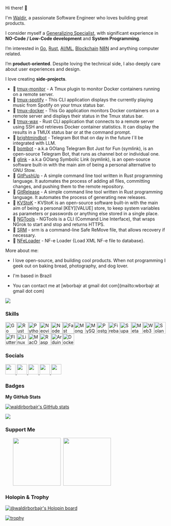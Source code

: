 Hi there! 👋

I'm [Waldir](https://www.linkedin.com/in/waldirborbajr/), a passionate Software Engineer who loves building great products.

I consider myself a [Generalizing Specialist](http://agilemodeling.com/essays/generalizingSpecialists.htm),
with significant experience in **NO-Code / Low-Code development** and **System Programming**.

I’m interested in [Go](https://go.dev/), [Rust](https://www.rust-lang.org/), [AI/ML](https://en.wikipedia.org/wiki/Artificial_intelligence), [Blockchain](https://en.wikipedia.org/wiki/Blockchain) [N8N](https://n8n.io/) and anything computer related.

I’m **product-oriented**. Despite loving the technical side, I also deeply care about user experiences and design.

I love creating **side-projects**. 

* 🐹 [tmux-monitor](https://github.com/waldirborbajr/tmux-monitor) - A Tmux plugin to monitor Docker containers running on a remote server.
* 🐹 [tmux-spotify](https://github.com/waldirborbajr/tmux-spotify) - This CLI application displays the currently playing music from Spotify on your tmux status bar.
* 🐹 [tmux-docker](https://github.com/waldirborbajr/tmux-docker) - This Go application monitors Docker containers on a remote server and displays their status in the Tmux status bar.
* 🦀 [tmux-wax](https://github.com/waldirborbajr/tmux-wax) - Rust CLI application that connects to a remote server using SSH and retrieves Docker container statistics. It can display the results in a TMUX status bar or at the command prompt.
* 🐹 [brightmindbot](https://github.com/waldirborbajr/brightmindbot) - Telegram Bot that on day in the future I´ll be integrated with LLM.
* 🐹 [bombot](https://github.com/waldirborbajr/bombot) - a.k.a GOlang Telegram Bot Just for Fun (symlink), is an open-source Telegram Bot, that runs as channel bot or individual one.
* 🐹 [glink](https://github.com/waldirborbajr/glink) - a.k.a GOlang Symbolic Link (symlink), is an open-source software built-in with the main aim of being a personal alternative to GNU Stow.
* 🦀 [GitPushUp](https://github.com/waldirborbajr/gitpushup) - A simple command line tool written in Rust programming language. It automates the process of adding all files, committing changes, and pushing them to the remote repository.
* 🦀 [GitRelease](https://github.com/waldirborbajr/gitrelease) - A simple command line tool written in Rust programming language. It automates the process of generating new releases.
* 🐹 [KVStoK](https://github.com/waldirborbajr/kvstok) - KVStoK is an open-source software built-in with the main aim of being a personal [KEY][VALUE] store, to keep system variables as parameters or passwords or anything else stored in a single place.
* 🐹 [NGTools](https://github.com/waldirborbajr/ngtools) - NGTools is a CLI (Command Line Interface), that wraps NGrok to start and stop and returns HTTPS.
* 🐹 [SRM](https://github.com/waldirborbajr/srm) - srm is a command-line Safe ReMove file, that allows recovery if necessary.
* 🐹 [NFeLoader](https://github.com/waldirborbajr/nfeloader) - NF-e Loader {Load XML NF-e file to database}.

More about me:

* I love open-source, and building cool products. When not programming I geek out on baking bread, photography, and dog lover.

* I'm based in Brazil

* You can contact me at [wborbajr at gmail dot com](mailto:wborbajr at gmail dot com)

<a href="https://www.twitch.tv/waldirborbajr" target="_blank" rel="noreferrer"><img
src="https://img.shields.io/twitch/status/waldirborbajr?logo=twitchsx&style=for-the-badge&color=0891b2&labelColor=0f172a&label=TWITCH+STATUS" /></a>

### Skills

<p align="left">
<a href="https://go.dev/doc/" target="_blank" rel="noreferrer"><img src="https://raw.githubusercontent.com/danielcranney/readme-generator/main/public/icons/skills/go-colored.svg" width="36" height="36" alt="Go" /></a><a href="https://www.rust-lang.org/" target="_blank" rel="noreferrer"><img src="https://raw.githubusercontent.com/danielcranney/readme-generator/main/public/icons/skills/rust-colored.svg" width="36" height="36" alt="Rust" /></a><a href="https://www.python.org/" target="_blank" rel="noreferrer"><img src="https://raw.githubusercontent.com/danielcranney/readme-generator/main/public/icons/skills/python-colored.svg" width="36" height="36" alt="Python" /></a><a href="https://neovim.io/" target="_blank" rel="noreferrer"><img src="https://raw.githubusercontent.com/danielcranney/readme-generator/main/public/icons/skills/neovim.svg" width="36" height="36" alt="Neovim" /></a><a href="https://nodejs.org/en/" target="_blank" rel="noreferrer"><img src="https://raw.githubusercontent.com/danielcranney/readme-generator/main/public/icons/skills/nodejs-colored.svg" width="36" height="36" alt="NodeJS" /></a><a href="https://fastapi.tiangolo.com/" target="_blank" rel="noreferrer"><img src="https://raw.githubusercontent.com/danielcranney/readme-generator/main/public/icons/skills/fastapi-colored.svg" width="36" height="36" alt="Fast API" /></a><a href="https://www.mongodb.com/" target="_blank" rel="noreferrer"><img src="https://raw.githubusercontent.com/danielcranney/readme-generator/main/public/icons/skills/mongodb-colored.svg" width="36" height="36" alt="MongoDB" /></a><a href="https://www.mysql.com/" target="_blank" rel="noreferrer"><img src="https://raw.githubusercontent.com/danielcranney/readme-generator/main/public/icons/skills/mysql-colored.svg" width="36" height="36" alt="MySQL" /></a><a href="https://www.postgresql.org/" target="_blank" rel="noreferrer"><img src="https://raw.githubusercontent.com/danielcranney/readme-generator/main/public/icons/skills/postgresql-colored.svg" width="36" height="36" alt="PostgreSQL" /></a><a href="https://firebase.google.com/" target="_blank" rel="noreferrer"><img src="https://raw.githubusercontent.com/danielcranney/readme-generator/main/public/icons/skills/firebase-colored.svg" width="36" height="36" alt="Firebase" /></a><a href="https://supabase.io/" target="_blank" rel="noreferrer"><img src="https://raw.githubusercontent.com/danielcranney/readme-generator/main/public/icons/skills/supabase-colored.svg" width="36" height="36" alt="Supabase" /></a><a href="https://metamask.io/" target="_blank" rel="noreferrer"><img src="https://raw.githubusercontent.com/danielcranney/readme-generator/main/public/icons/skills/metamask-colored.svg" width="36" height="36" alt="MetaMask" /></a><a href="https://web3js.readthedocs.io/en/v1.7.1/#" target="_blank" rel="noreferrer"><img src="https://raw.githubusercontent.com/danielcranney/readme-generator/main/public/icons/skills/web3js-colored.svg" width="36" height="36" alt="Web3Js" /></a><a href="https://solana.com/" target="_blank" rel="noreferrer"><img src="https://raw.githubusercontent.com/danielcranney/readme-generator/main/public/icons/skills/solana-colored.svg" width="36" height="36" alt="Solana" /></a><a href="https://flutter.dev/" target="_blank" rel="noreferrer"><img src="https://raw.githubusercontent.com/danielcranney/readme-generator/main/public/icons/skills/flutter-colored.svg" width="36" height="36" alt="Flutter" /></a><a href="https://www.linux.org" target="_blank" rel="noreferrer"><img src="https://raw.githubusercontent.com/danielcranney/readme-generator/main/public/icons/skills/linux-colored.svg" width="36" height="36" alt="Linux" /></a><a href="https://apple.com" target="_blank" rel="noreferrer"><img src="https://raw.githubusercontent.com/danielcranney/readme-generator/main/public/icons/skills/macos-colored.svg" width="36" height="36" alt="MacOS" /></a><a href="https://www.raspberrypi.org/" target="_blank" rel="noreferrer"><img src="https://raw.githubusercontent.com/danielcranney/readme-generator/main/public/icons/skills/raspberrypi-colored.svg" width="36" height="36" alt="Raspberry Pi" /></a><a href="https://store.arduino.cc/?gclid=Cj0KCQjw2eilBhCCARIsAG0Pf8uueBifykWcsSS4LPESeGQfxGVKJYnzV7bz471XfknQJy_1VINVWM8aAkLtEALw_wcB" target="_blank" rel="noreferrer"><img src="https://raw.githubusercontent.com/danielcranney/readme-generator/main/public/icons/skills/arduino-colored.svg" width="36" height="36" alt="Arduino" /></a><a href="https://www.docker.com/" target="_blank" rel="noreferrer"><img src="https://raw.githubusercontent.com/danielcranney/readme-generator/main/public/icons/skills/docker-colored.svg" width="36" height="36" alt="Docker" /></a>
</p>


### Socials

<p align="left"> <a href="https://www.dev.to/waldirborbajr" target="_blank" rel="noreferrer"> <picture> <source media="(prefers-color-scheme: dark)" srcset="https://raw.githubusercontent.com/danielcranney/readme-generator/main/public/icons/socials/devdotto-dark.svg" /> <source media="(prefers-color-scheme: light)" srcset="https://raw.githubusercontent.com/danielcranney/readme-generator/main/public/icons/socials/devdotto.svg" /> <img src="https://raw.githubusercontent.com/danielcranney/readme-generator/main/public/icons/socials/devdotto.svg" width="32" height="32" /> </picture> </a> <a href="https://www.github.com/waldirborbajr" target="_blank" rel="noreferrer"> <picture> <source media="(prefers-color-scheme: dark)" srcset="https://raw.githubusercontent.com/danielcranney/readme-generator/main/public/icons/socials/github-dark.svg" /> <source media="(prefers-color-scheme: light)" srcset="https://raw.githubusercontent.com/danielcranney/readme-generator/main/public/icons/socials/github.svg" /> <img src="https://raw.githubusercontent.com/danielcranney/readme-generator/main/public/icons/socials/github.svg" width="32" height="32" /> </picture> </a> <a href="https://www.linkedin.com/in/waldirborbajr" target="_blank" rel="noreferrer"> <picture> <source media="(prefers-color-scheme: dark)" srcset="https://raw.githubusercontent.com/danielcranney/readme-generator/main/public/icons/socials/linkedin-dark.svg" /> <source media="(prefers-color-scheme: light)" srcset="https://raw.githubusercontent.com/danielcranney/readme-generator/main/public/icons/socials/linkedin.svg" /> <img src="https://raw.githubusercontent.com/danielcranney/readme-generator/main/public/icons/socials/linkedin.svg" width="32" height="32" /> </picture> </a> <a href="https://www.x.com/waldirborbajr" target="_blank" rel="noreferrer"> <picture> <source media="(prefers-color-scheme: dark)" srcset="https://raw.githubusercontent.com/danielcranney/readme-generator/main/public/icons/socials/twitter-dark.svg" /> <source media="(prefers-color-scheme: light)" srcset="https://raw.githubusercontent.com/danielcranney/readme-generator/main/public/icons/socials/twitter.svg" /> <img src="https://raw.githubusercontent.com/danielcranney/readme-generator/main/public/icons/socials/twitter.svg" width="32" height="32" /> </picture> </a> <a href="https://www.twitch.tv/waldirborbajr" target="_blank" rel="noreferrer"> <picture> <source media="(prefers-color-scheme: dark)" srcset="undefined" /> <source media="(prefers-color-scheme: light)" srcset="https://raw.githubusercontent.com/danielcranney/readme-generator/main/public/icons/socials/twitch.svg" /> <img src="https://raw.githubusercontent.com/danielcranney/readme-generator/main/public/icons/socials/twitch.svg" width="32" height="32" /> </picture> </a></p>

### Badges

<b>My GitHub Stats</b>

<a href="http://www.github.com/waldirborbajr"><img src="https://github-readme-stats.vercel.app/api?username=waldirborbajr&show_icons=true&hide=&count_private=true&title_color=0891b2&text_color=ffffff&icon_color=0891b2&bg_color=0f172a&hide_border=true&show_icons=true" alt="waldirborbajr's GitHub stats" /></a>

<a href="http://www.github.com/waldirborbajr"><img src="https://github-readme-streak-stats.herokuapp.com/?user=waldirborbajr&stroke=ffffff&background=0f172a&ring=0891b2&fire=0891b2&currStreakNum=ffffff&currStreakLabel=0891b2&sideNums=ffffff&sideLabels=ffffff&dates=ffffff&hide_border=true" /></a>

### Support Me

<ul style="list-style-type: none; margin: 0;">

<li style="display: inline-block; margin-right: 0.25rem;"><a href="https://www.buymeacoffee.com/waldirborbajr"><img src="https://cdn.buymeacoffee.com/buttons/v2/default-yellow.png" width="150"/></a></li>

<li style="display: inline-block; margin-right: 0.25rem;"><a href="https://www.ko-fi.com/waldirborbajr"><img src="https://storage.ko-fi.com/cdn/kofi2.png?v=3" width="150"/></a></li>

</ul>

### Holopin & Trophy

[![@waldirborbajr's Holopin board](https://holopin.io/api/user/board?user=waldirborbajr)](https://holopin.io/@waldirborbajr)

[![trophy](https://github-profile-trophy.vercel.app/?username=waldirborbajr)](https://github.com/ryo-ma/github-profile-trophy)
